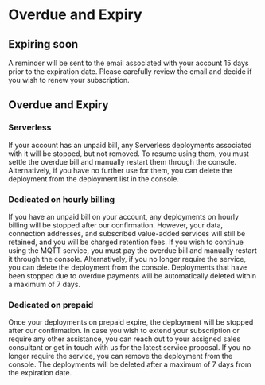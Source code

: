 # Overdue and Expiry


## Expiring soon
A reminder will be sent to the email associated with your account 15 days prior to the expiration date. Please carefully review the email and decide if you wish to renew your subscription.


## Overdue and Expiry

### Serverless
If your account has an unpaid bill, any Serverless deployments associated with it will be stopped, but not removed. To resume using them, you must settle the overdue bill and manually restart them through the console. Alternatively, if you have no further use for them, you can delete the deployment from the deployment list in the console.


### Dedicated on hourly billing
If you have an unpaid bill on your account, any deployments on hourly billing will be stopped after our confirmation. However, your data, connection addresses, and subscribed value-added services will still be retained, and you will be charged retention fees. If you wish to continue using the MQTT service, you must pay the overdue bill and manually restart it through the console. Alternatively, if you no longer require the service, you can delete the deployment from the console. Deployments that have been stopped due to overdue payments will be automatically deleted within a maximum of 7 days.

### Dedicated on prepaid
Once your deployments on prepaid expire, the deployment will be stopped after our confirmation. In case you wish to extend your subscription or require any other assistance, you can reach out to your assigned sales consultant or get in touch with us for the latest service proposal. If you no longer require the service, you can remove the deployment from the console. The deployments will be deleted after a maximum of 7 days from the expiration date.
